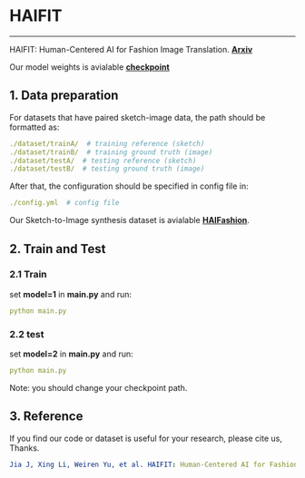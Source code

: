 # HAIFIT

***
HAIFIT: Human-Centered AI for Fashion Image Translation. [**Arxiv**](https://arxiv.org/abs/2403.08651)

Our model weights is avialable [**checkpoint**](https://drive.google.com/drive/folders/1DW2O9xIiL_wb4BDz06PflUqSq_n9v-Lf?usp=drive_link)

## 1. Data preparation
For datasets that have paired sketch-image data, the path should be formatted as:
```yaml
./dataset/trainA/  # training reference (sketch)
./dataset/trainB/  # training ground truth (image)
./dataset/testA/  # testing reference (sketch)
./dataset/testB/  # testing ground truth (image)
```
After that, the configuration should be specified in config file in:
```yaml
./config.yml  # config file
```
Our Sketch-to-Image synthesis dataset is avialable [**HAIFashion**](https://drive.google.com/file/d/18nQfq7I7XUwXVFOqNbKmiyOnWaBJmw-_/view?usp=drive_link).


## 2. Train and Test
### 2.1 Train
set **model=1** in **main.py** and run:
```yaml
python main.py
```

### 2.2 test
set **model=2** in **main.py** and run:
```yaml
python main.py
```
Note: you should change your checkpoint path.

## 3. Reference
If you find our code or dataset is useful for your research, please cite us, Thanks.
```yaml
Jia J, Xing Li, Weiren Yu, et al. HAIFIT: Human-Centered AI for Fashion Image Translation.[J]. arXiv preprint arXiv:2403.08651, 2024.
```
